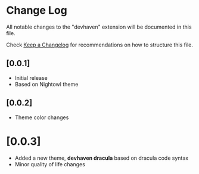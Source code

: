 # Change Log

All notable changes to the "devhaven" extension will be documented in this file.

Check [Keep a Changelog](http://keepachangelog.com/) for recommendations on how to structure this file.

## [0.0.1]

- Initial release
- Based on Nightowl theme

## [0.0.2]

- Theme color changes

# [0.0.3]

- Added a new theme, **devhaven dracula** based on dracula code syntax
- Minor quality of life changes
